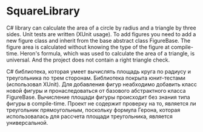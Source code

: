 # SquareLibrary
C# library can calculate the area of a circle by radius and a triangle by three sides.
Unit tests are written (XUnit usage).
To add figures you need to add a new figure class and inherit from the base abstract class FigureBase.
The figure area is calculated without knowing the type of the figure at compile-time.
Heron's formula, which was used to calculate the area of a triangle, is universal. And the project does not contain a right triangle check.


C# библиотека, которая умеет вычислять площадь круга по радиусу и треугольника по трем сторонам.
Библиотека покрыта юнит-тестами (использовал XUnit).
Для добавления фигур неабходимо добавить класс новой фигуры и пронаследоваться от базового абстрактного класса FigureBase.
Вычисление площади фигуры происходит без знания типа фигуры в compile-time.
Проект не содержит проверку на то, является ли треугольник прямоугольным, поскольку формула Герона, которая использовалась для рассчета площади треугольника, является универсальной.
